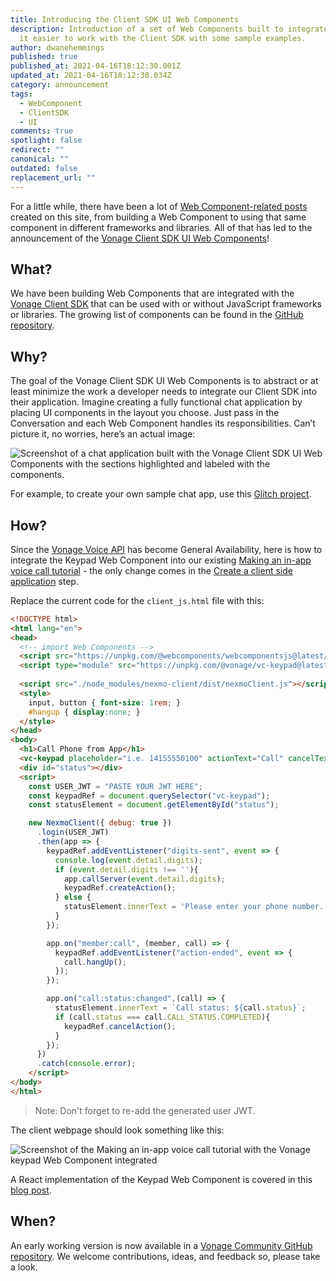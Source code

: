 ```yaml
---
title: Introducing the Client SDK UI Web Components
description: Introduction of a set of Web Components built to integrate and make
  it easier to work with the Client SDK with some sample examples.
author: dwanehemmings
published: true
published_at: 2021-04-16T18:12:30.001Z
updated_at: 2021-04-16T18:12:30.034Z
category: announcement
tags:
  - WebComponent
  - ClientSDK
  - UI
comments: true
spotlight: false
redirect: ""
canonical: ""
outdated: false
replacement_url: ""
---
```

For a little while, there have been a lot of [Web Component-related posts](https://learn.vonage.com/authors/dwanehemmings/) created on this site, from building a Web Component to using that same component in different frameworks and libraries. All of that has led to the announcement of the [Vonage Client SDK UI Web Components](https://github.com/nexmo-community/clientsdk-ui-js)!

## What?

We have been building Web Components that are integrated with the [Vonage Client SDK](https://developer.nexmo.com/client-sdk/overview) that can be used with or without JavaScript frameworks or libraries. The growing list of components can be found in the [GitHub repository](https://github.com/nexmo-community/clientsdk-ui-js).

## Why?

The goal of the Vonage Client SDK UI Web Components is to abstract or at least minimize the work a developer needs to integrate our Client SDK into their application. Imagine creating a fully functional chat application by placing UI components in the layout you choose. Just pass in the Conversation and each Web Component handles its responsibilities. Can’t picture it, no worries, here’s an actual image:

![Screenshot of a chat application built with the Vonage Client SDK UI Web Components with the sections highlighted and labeled with the components.](/content/blog/introducing-the-client-sdk-ui-web-components/wc-chat-layout-highlight.jpg "Sample Chat Application built with the Vonage Client SDK UI Web Components")

For example, to create your own sample chat app, use this [Glitch project](https://glitch.com/edit/#!/remix/boggy-luminous-fish?path=README.md).

## How?

Since the [Vonage Voice API](https://developer.nexmo.com/voice/voice-api/overview) has become General Availability, here is how to integrate the Keypad Web Component into our existing [Making an in-app voice call tutorial](https://developer.nexmo.com/client-sdk/tutorials/app-to-phone/introduction/javascript) - the only change comes in the [Create a client side application](https://developer.nexmo.com/client-sdk/tutorials/app-to-phone/client-sdk/app-to-phone/main-screen/javascript) step. 

Replace the current code for the `client_js.html` file with this:

```html
<!DOCTYPE html>
<html lang="en">
<head>
  <!-- import Web Components -->
  <script src="https://unpkg.com/@webcomponents/webcomponentsjs@latest/webcomponents-loader.js"></script>
  <script type="module" src="https://unpkg.com/@vonage/vc-keypad@latest/vc-keypad.js?module"></script>
  
  <script src="./node_modules/nexmo-client/dist/nexmoClient.js"></script>
  <style>
    input, button { font-size: 1rem; }
    #hangup { display:none; }
  </style>
</head>
<body>
  <h1>Call Phone from App</h1>
  <vc-keypad placeholder="i.e. 14155550100" actionText="Call" cancelText="Hang up"></vc-keypad>
  <div id="status"></div>
  <script>
    const USER_JWT = "PASTE YOUR JWT HERE";
    const keypadRef = document.querySelector("vc-keypad");
    const statusElement = document.getElementById("status");

    new NexmoClient({ debug: true })
      .login(USER_JWT)
      .then(app => {
        keypadRef.addEventListener("digits-sent", event => {
          console.log(event.detail.digits);
          if (event.detail.digits !== ''){
            app.callServer(event.detail.digits);
            keypadRef.createAction();
          } else {
            statusElement.innerText = 'Please enter your phone number.';
          }
        });

        app.on("member:call", (member, call) => {
          keypadRef.addEventListener("action-ended", event => {
            call.hangUp();
          });
        });

        app.on("call:status:changed",(call) => {
          statusElement.innerText = `Call status: ${call.status}`;
          if (call.status === call.CALL_STATUS.COMPLETED){
            keypadRef.cancelAction();
          }
        });
      })
      .catch(console.error);
    </script>
</body>
</html>
```

> Note: Don't forget to re-add the generated user JWT.

The client webpage should look something like this:

![Screenshot of the Making an in-app voice call tutorial with the Vonage keypad Web Component integrated](/content/blog/introducing-the-client-sdk-ui-web-components/app-to-phone-with-keypad.jpg "Using the Vonage keypad Web Component in the Making an in-app voice call tutorial")

A React implementation of the Keypad Web Component is covered in this [blog post](https://learn.vonage.com/blog/2020/10/07/using-web-components-in-a-react-application-dr/).

## When?

An early working version is now available in a [Vonage Community GitHub repository](https://github.com/nexmo-community/clientsdk-ui-js). We welcome contributions, ideas, and feedback so, please take a look.